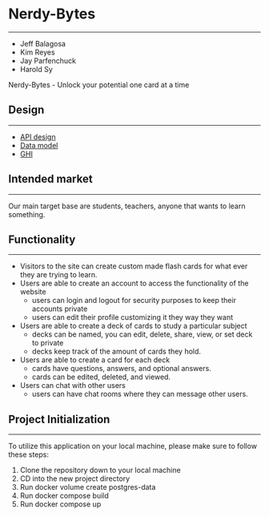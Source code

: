 # Nerdy-Bytes

---

- Jeff Balagosa
- Kim Reyes
- Jay Parfenchuck
- Harold Sy

Nerdy-Bytes - Unlock your potential one card at a time

## Design

---

- [API design](/docs/api-design.md)
- [Data model](/docs/data-model.MD)
- [GHI](/docs/ghi.MD)

## Intended market

---

Our main target base are students, teachers, anyone that wants to learn something.

## Functionality

---

- Visitors to the site can create custom made flash cards for what ever they are trying to
  learn.
- Users are able to create an account to access the functionality of the website
  - users can login and logout for security purposes to keep their accounts private
  - users can edit their profile customizing it they way they want
- Users are able to create a deck of cards to study a particular subject
  - decks can be named, you can edit, delete, share, view, or set deck to private
  - decks keep track of the amount of cards they hold.
- Users are able to create a card for each deck
  - cards have questions, answers, and optional answers.
  - cards can be edited, deleted, and viewed.
- Users can chat with other users
  - users can have chat rooms where they can message other users.

## Project Initialization

---

To utilize this application on your local machine, please make sure to follow these steps:

1. Clone the repository down to your local machine
2. CD into the new project directory
3. Run docker volume create postgres-data
4. Run docker compose build
5. Run docker compose up
